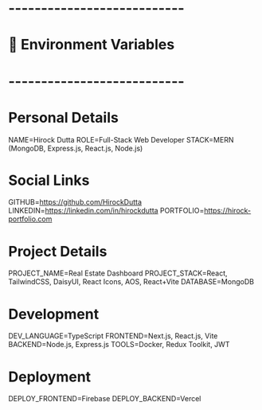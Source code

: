 # ---------------------------
# 🔐 Environment Variables
# ---------------------------
# Personal Details
NAME=Hirock Dutta
ROLE=Full-Stack Web Developer
STACK=MERN (MongoDB, Express.js, React.js, Node.js)

# Social Links
GITHUB=https://github.com/HirockDutta
LINKEDIN=https://linkedin.com/in/hirockdutta
PORTFOLIO=https://hirock-portfolio.com

# Project Details
PROJECT_NAME=Real Estate Dashboard
PROJECT_STACK=React, TailwindCSS, DaisyUI, React Icons, AOS, React+Vite
DATABASE=MongoDB

# Development
DEV_LANGUAGE=TypeScript
FRONTEND=Next.js, React.js, Vite
BACKEND=Node.js, Express.js
TOOLS=Docker, Redux Toolkit, JWT

# Deployment
DEPLOY_FRONTEND=Firebase
DEPLOY_BACKEND=Vercel
